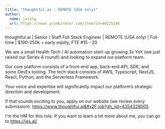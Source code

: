 ```yaml
---
title: "thoughtful.ai : REMOTE (USA only)"
author:
  name: jesalg
  url: https://news.ycombinator.com/item?id=40225146
---
```

thoughtful.ai | Senior &#x2F; Staff Full Stack Engineer | REMOTE (USA only) | Full-time | $190-250k + early equity, FTE #15 - 20

We are a small Health Tech &#x2F; AI automation start-up growing 3x YoY (we just raised our Series A round!) and looking to expand our platform team.

Our core platform consists of a front-end app, back-end API, SDK, and some DevEx tooling. The tech stack consists of AWS, Typescript, NextJS, React, Python, and the Serverless Framework.

Your voice and expertise will significantly impact our platform’s strategic direction and development.

If that sounds exciting to you, apply on our website (we review every submission): <a href="https:&#x2F;&#x2F;www.thoughtful.ai&#x2F;job?gh_jid=4354328005" rel="nofollow">https:&#x2F;&#x2F;www.thoughtful.ai&#x2F;job?gh_jid=4354328005</a>

I&#x27;m the HM for this role. If you want to learn a bit more about me, you can go to <a href="https:&#x2F;&#x2F;jes.al&#x2F;" rel="nofollow">https:&#x2F;&#x2F;jes.al&#x2F;</a>
